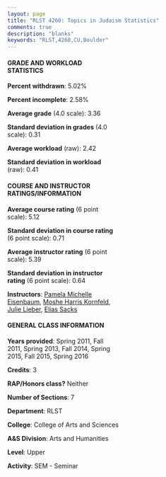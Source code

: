 ```yaml
---
layout: page
title: "RLST 4260: Topics in Judaism Statistics"
comments: true
description: "blanks"
keywords: "RLST,4260,CU,Boulder"
---
```

<head>
<script src="https://ajax.googleapis.com/ajax/libs/jquery/2.1.3/jquery.min.js"></script>
<script src="https://dl.dropboxusercontent.com/s/pc42nxpaw1ea4o9/highcharts.js?dl=0"></script>
<!-- <script src="../assets/js/highcharts.js"></script> -->
<style type="text/css">@font-face {
	font-family: "Bebas Neue";
	src: url(https://www.filehosting.org/file/details/544349/BebasNeue Regular.otf) format("opentype");
	}
	h1.Bebas { 
		font-family: "Bebas Neue", Verdana, Tahoma;
	}
</style>
</head>
<body>
	<div id="container" style="float: right; width: 45%; height: 88%; margin-left: 2.5%; margin-right: 2.5%;"></div>
	<script language="JavaScript">
		$(document).ready(function() {
		var chart = {type: 'column'};
		var title = {text: 'Grade Distribution'};
		var xAxis = {categories: ['A','B','C','D','F'],crosshair: true};
		var yAxis = {min: 0,title: {text: 'Percentage'}};
		var tooltip = {headerFormat: '<center><b><span style="font-size:20px">{point.key}</span></b></center>',
		               pointFormat: '<td style="padding:0"><b>{point.y:.1f}%</b></td>',
		               footerFormat: '</table>',shared: true,useHTML: true};
		var plotOptions = {column: {pointPadding: 0.0,borderWidth: 0}};  
		var credits = {enabled: false};var series= [{name: 'Percent',data: [58.05,29.4,8.89,0.0,3.67,]}];
		var json = {};
		json.chart = chart;
		json.title = title;
		json.tooltip = tooltip;
		json.xAxis = xAxis;
		json.yAxis = yAxis;  
		json.series = series;
		json.plotOptions = plotOptions;  
		json.credits = credits;
		$('#container').highcharts(json);
	});
	</script>
</body>
			   
#### GRADE AND WORKLOAD STATISTICS

**Percent withdrawn**: 5.02%

**Percent incomplete**: 2.58%

**Average grade** (4.0 scale): 3.36

**Standard deviation in grades** (4.0 scale): 0.31

**Average workload** (raw): 2.42

**Standard deviation in workload** (raw): 0.41

#### COURSE AND INSTRUCTOR RATINGS/INFORMATION

**Average course rating** (6 point scale): 5.12

**Standard deviation in course rating** (6 point scale): 0.71

**Average instructor rating** (6 point scale): 5.39

**Standard deviation in instructor rating** (6 point scale): 0.64

**Instructors**: <a href='../../instructors/Pamela_Michelle_Eisenbaum'>Pamela Michelle Eisenbaum</a>, <a href='../../instructors/Moshe_Harris_Kornfeld'>Moshe Harris Kornfeld</a>, <a href='../../instructors/Julie_Lieber'>Julie Lieber</a>, <a href='../../instructors/Elias_Sacks'>Elias Sacks</a>

#### GENERAL CLASS INFORMATION

**Years provided**: Spring 2011, Fall 2011, Spring 2013, Fall 2014, Spring 2015, Fall 2015, Spring 2016

**Credits**: 3

**RAP/Honors class?** Neither

**Number of Sections**: 7

**Department**: RLST

**College**: College of Arts and Sciences

**A&S Division**: Arts and Humanities

**Level**: Upper

**Activity**: SEM - Seminar
